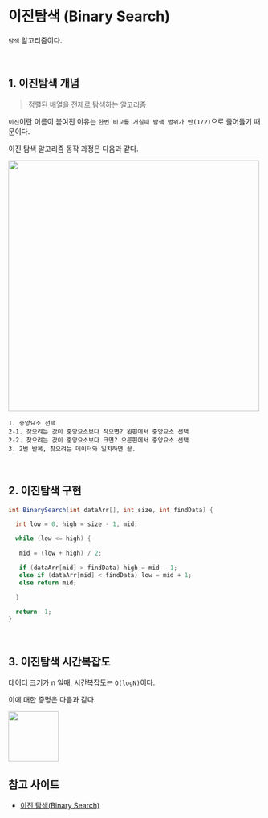 # 이진탐색 (Binary Search)

`탐색` 알고리즘이다.

<br>

## 1. 이진탐색 개념

> 정렬된 배열을 전제로 탐색하는 알고리즘

`이진`이란 이름이 붙여진 이유는 `한번 비교를 거칠때 탐색 범위가 반(1/2)`으로 줄어들기 때문이다.

이진 탐색 알고리즘 동작 과정은 다음과 같다.

<img src="https://user-images.githubusercontent.com/62600984/124863154-95e72d00-dff1-11eb-9089-ca9d52a6f800.png" width=500>

```
1. 중앙요소 선택
2-1. 찾으려는 값이 중앙요소보다 작으면? 왼편에서 중앙요소 선택
2-2. 찾으려는 값이 중앙요소보다 크면? 오른편에서 중앙요소 선택
3. 2번 반복, 찾으려는 데이터와 일치하면 끝.
```

<br>

## 2. 이진탐색 구현

```java
int BinarySearch(int dataArr[], int size, int findData) {

  int low = 0, high = size - 1, mid;

  while (low <= high) {

   mid = (low + high) / 2;

   if (dataArr[mid] > findData) high = mid - 1;
   else if (dataArr[mid] < findData) low = mid + 1;
   else return mid;

  }

  return -1;
}
```
<br>

## 3. 이진탐색 시간복잡도

데이터 크기가 n 일때, 시간복잡도는 `O(logN)`이다.

이에 대한 증명은 다음과 같다.

<img src="https://user-images.githubusercontent.com/62600984/124863250-bd3dfa00-dff1-11eb-9d17-9cf878e23f99.png" width=100>

<br>

## 참고 사이트

- [이진 탐색(Binary Search)](https://blog.hexabrain.net/246)
